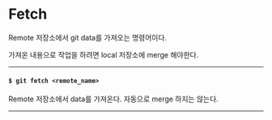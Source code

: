 # Fetch

Remote 저장소에서 git data를 가져오는 명령어이다.

가져온 내용으로 작업을 하려면 local 저장소에 merge 해야한다.

---

#### `$ git fetch <remote_name>`

Remote 저장소에서 data를 가져온다. 자동으로 merge 하지는 않는다.

---
